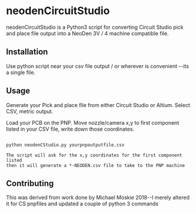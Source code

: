 # neodenCircuitStudio

neodenCircuitStudio is a Python3 script for converting Circuit Studio pick and place file output into a NeoDen 3V / 4 machine compatible file.

## Installation

Use python script near your csv file output / or wherever is convenient --its a single file.


## Usage

Generate your Pick and place file from either Circuit Studio or Altium.  Select CSV, metric output.

Load your PCB on the PNP.  Move nozzle/camera x,y to first component listed in your CSV file, write down those coordinates.

```console

python neodenCStudio.py yourpnpoutputfile.csv

The script will ask for the x,y coordinates for the first component listed
then it will generate a *-NEODEN.csv file to take to the PNP machine

```

## Contributing
This was derived from work done by Michael Moskie 2018--I merely altered it for CS pnpfiles and updated a couple of python 3 commands

